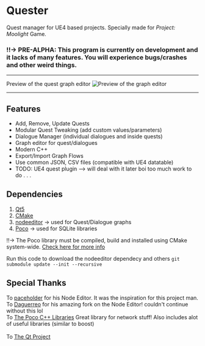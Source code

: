 # Quester
Quest manager for UE4 based projects. Specially made for *Project: Moolight* Game.

### !!-> PRE-ALPHA: This program is currently on development and it lacks of many features. You will experience bugs/crashes and other weird things.

---

Preview of the quest graph editor
![Preview of the graph editor](https://github.com/Noriaki-Kakyoin/Quester/blob/master/readme_img.png)

---

## Features

- Add, Remove, Update Quests
- Modular Quest Tweaking (add custom values/parameters)
- Dialogue Manager (individual dialogues and inside quests)
- Graph editor for quest/dialogues
- Modern C++
- Export/Import Graph Flows
- Use common JSON, CSV files (compatible with UE4 datatable)
- TODO: UE4 quest plugin --> will deal with it later boi too much work to do     . . .

## Dependencies

1. [Qt5](https://www.qt.io/)
2. [CMake](https://cmake.org/)
3. [nodeeditor](https://github.com/paceholder/nodeeditor) -> used for Quest/Dialogue graphs
4. [Poco](https://pocoproject.org/) -> used for SQLite libraries

!!-> The Poco library must be compiled, build and installed using CMake system-wide. [Check here for more info](https://pocoproject.org/download.html)

Run this code to download the nodeeditor dependecy and others `git submodule update --init --recursive`


## Special Thanks
To [paceholder](https://github.com/paceholder) for his Node Editor. It was the inspiration for this project man.<br />
To [Daguerreo](https://github.com/Daguerreo) for his amazing fork on the Node Editor! couldn't continue without this lol<br />
To [The Poco C++ Libraries](https://pocoproject.org/) Great library for network stuff! Also includes alot of useful libraries (similar to boost)<br />
<br />
To [The Qt Project](https://www.qt.io/)